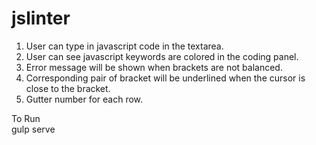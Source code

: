 # jslinter
1. User can type in javascript code in the textarea.
2. User can see javascript keywords are colored in the coding panel.
3. Error message will be shown when brackets are not balanced.
4. Corresponding pair of bracket will be underlined when the cursor is close to the bracket.
5. Gutter number for each row.

To Run<br />
gulp serve
